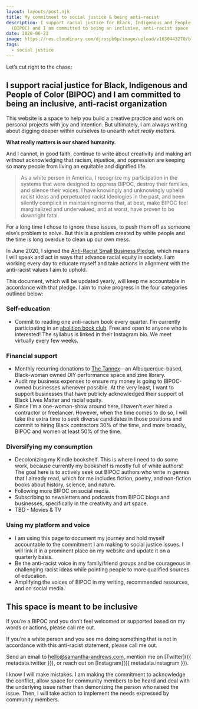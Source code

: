 ```yaml
---
layout: layouts/post.njk
title: My commitment to social justice & being anti-racist
description: I support racial justice for Black, Indigenous and People of Color
  (BIPOC) and I am committed to being an inclusive, anti-racist space
date: 2020-06-21
image: https://res.cloudinary.com/djrxspb6p/image/upload/v1630443270/blog/commitment_to_social_justice/commitment_to_anti_rascism_uvwubs.jpg
tags:
  - social justice
---
```


Let’s cut right to the chase:

## I support racial justice for Black, Indigenous and People of Color (BIPOC) and I am committed to being an inclusive, anti-racist organization

This website is a space to help you build a creative practice and work on personal projects with joy and intention. But ultimately, I am always writing about digging deeper within ourselves to unearth _what really matters._

**What really matters is our shared humanity.**

And I cannot, in good faith, continue to write about creativity and making art without acknowledging that racism, injustice, and oppression are keeping so many people from living an equitable and dignified life.

> As a white person in America, I recognize my participation in the systems that were designed to oppress BIPOC, destroy their families, and silence their voices. I have knowingly and unknowingly upheld racist ideas and perpetuated racist ideologies in the past, and been silently complicit in maintaining norms that, at best, make BIPOC feel marginalized and undervalued, and at worst, have proven to be downright fatal.

For a long time I chose to ignore these issues, to push them off as someone else’s problem to solve. But this is a problem created by white people and the time is long overdue to clean up our own mess.

In June 2020, I signed the [Anti-Racist Small Business Pledge](https://helloseven.co/townhall-2/), which means I will speak and act in ways that advance racial equity in society. I am working every day to educate myself and take actions in alignment with the anti-racist values I aim to uphold.

This document, which will be updated yearly, will keep me accountable in accordance with that pledge. I aim to make progress in the four categories outlined below:

### Self-education

- Commit to reading one anti-racism book every quarter. I’m currently participating in an [abolition book club](https://www.instagram.com/abqabolitionbc/). Free and open to anyone who is interested! The syllabus is linked in their Instagram bio. We meet virtually every few weeks.

### Financial support

- Monthly recurring donations to [The Tannex](https://www.instagram.com/thetannex/)—an Albuquerque-based, Black-woman owned DIY performance space and zine library.
- Audit my business expenses to ensure my money is going to BIPOC-owned businesses whenever possible. At the very least, I want to support businesses that have publicly acknowledged their support of Black Lives Matter and racial equity.
- Since I’m a one-woman-show around here, I haven’t ever hired a contractor or freelancer. However, when the time comes to do so, I will take the extra time to seek diverse candidates in those positions and commit to hiring Black contractors 30% of the time, and more broadly, BIPOC and women at least 50% of the time.

### Diversifying my consumption

- Decolonizing my Kindle bookshelf. This is where I need to do some work, because currently my bookshelf is mostly full of white authors! The goal here is to actively seek out BIPOC authors who write in genres that I already read, which for me includes fiction, poetry, and non-fiction books about history, science, and nature.
- Following more BIPOC on social media.
- Subscribing to newsletters and podcasts from BIPOC blogs and businesses, specifically in the creativity and art space.
- TBD - Movies & TV

### Using my platform and voice

- I am using this page to document my journey and hold myself accountable to the commitment I am making to social justice issues. I will link it in a prominent place on my website and update it on a quarterly basis.
- Be the anti-racist voice in my family/friend groups and be courageous in challenging racist ideas while pointing people to more qualified sources of education.
- Amplifying the voices of BIPOC in my writing, recommended resources, and on social media.

## This space is meant to be inclusive

If you’re a BIPOC and you don’t feel welcomed or supported based on my words or actions, please call me out.

If you’re a white person and you see me doing something that is not in accordance with this anti-racist statement, please call me out.

Send an email to [hello@samantha-andrews.com](mailto:{{metadata.email}}), mention me on [Twitter]({{ metadata.twitter }}), or reach out on [Instagram]({{ metadata.instagram }}).

I know I will make mistakes. I am making the commitment to acknowledge the conflict, allow space for community members to be heard and deal with the underlying issue rather than demonizing the person who raised the issue. Then, I will take action to implement the needs expressed by community members.

